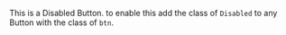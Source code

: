 This is a Disabled Button. to enable this add the class of  `Disabled` to any Button with the class of `btn`.
